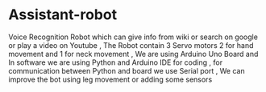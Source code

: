 # Assistant-robot
Voice Recognition Robot which can give info from wiki or search on google or play a video on Youtube , The Robot  contain 3 Servo motors 2 for hand movement and 1 for neck movement , We are using Arduino Uno Board and In software we are using Python and Arduino IDE for coding , for communication between Python and board we use Serial port , We can improve the bot using leg movement or adding some sensors 
